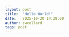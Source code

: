 ```yaml
---
layout: post
title:  "Hello World!"
date:   2025-10-20 14:28:00
author: swcollard
tags: post
---
```

